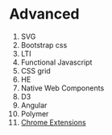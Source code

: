 # Advanced

1.  SVG
2.  Bootstrap css
3.  LTI
4.  Functional Javascript
5.  CSS grid
6.  HE
7.  Native Web Components
8.  D3
9.  Angular
10.  Polymer
11. [Chrome Extensions](./advancedLearning.md)